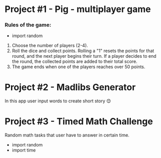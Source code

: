 # Project #1 - Pig - multiplayer game

### Rules of the game:
- import random

1. Choose the number of players (2-4).
2. Roll the dice and collect points. Rolling a "1" resets the points for that round, and the next player begins their turn. If a player decides to end the round, the collected points are added to their total score.
3. The game ends when one of the players reaches over 50 points.

# Project #2 - Madlibs Generator

In this app user input words to create short story 😊

# Project #3 - Timed Math Challenge

Random math tasks that user have to answer in certain time.
- import random
- import time
